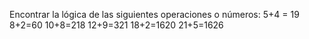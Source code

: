Encontrar la lógica de las siguientes operaciones o números:
5+4 = 19
8+2=60
10+8=218
12+9=321
18+2=1620
21+5=1626
